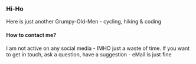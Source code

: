 ### Hi-Ho 
Here is just another Grumpy-Old-Men - cycling, hiking & coding

#### How to contact me?
I am not active on any social media - IMHO just a waste of time. If you want to get in touch, ask a question, have a suggestion - eMail is just fine

<!--
### In the case you want...
[!["PayPal"](https://www.paypalobjects.com/webstatic/i/logo/rebrand/ppcom.png)](https://paypal.me/marq24)

[<img style="width: 180px !important;" alt="Buy Me A Coffee" width="180px" src="https://cdn.buymeacoffee.com/buttons/default-blue.png">](https://www.buymeacoffee.com/marquardt24)
-->

<!-- div align="center" style="float: left;margin-right: 20px;">
  <img src="https://github-readme-stats.vercel.app/api?username=marq24&show_icons=true" alt="Profile Stats" />
</div-->
<!-- div align="center" >
  <img src="https://github-profile-trophy.vercel.app/?username=marq24&column=3" alt="Trophies"/>
</div-->
